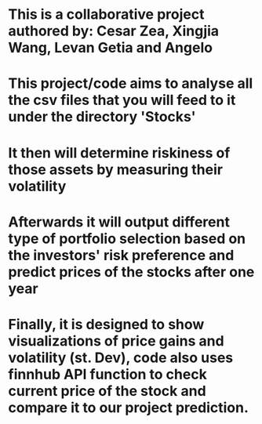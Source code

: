 # This is a collaborative project authored by: Cesar Zea, Xingjia Wang, Levan Getia and Angelo
# This project/code aims to analyse all the csv files that you will feed to it under the directory 'Stocks'
# It then will determine riskiness of those assets by measuring their volatility
# Afterwards it will output different type of portfolio selection based on the investors' risk preference and predict prices of the stocks after one year
# Finally, it is designed to show visualizations of price gains and volatility (st. Dev), code also uses finnhub API function to check current price of the stock and compare it to our project prediction.

